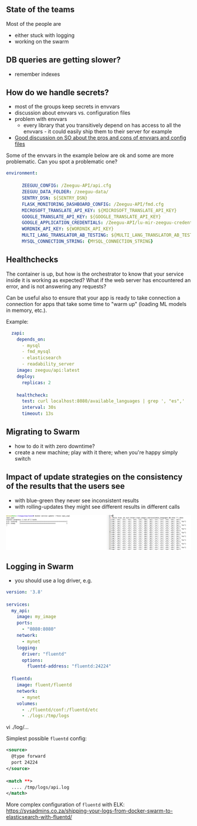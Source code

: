 

## State of the teams

Most of the people are
- either stuck with logging
- working on the swarm

## DB queries are getting slower? 
- remember indexes

## How do we handle secrets?
- most of the groups keep secrets in envvars
- discussion about envvars vs. configuration files
- problem with envvars
	- every library that you transitively depend on has access to all the envvars - it could easily ship them to their server for example
- [Good discussion on SO about the pros and cons of envvars and config files](https://serverfault.com/questions/892481/what-are-the-advantages-of-putting-secret-values-of-a-website-as-environment-var)

Some of the envvars in the example below are ok and some are more problematic. Can you spot a problematic one?

```yml
environment:

      ZEEGUU_CONFIG: /Zeeguu-API/api.cfg
      ZEEGUU_DATA_FOLDER: /zeeguu-data/
      SENTRY_DSN: ${SENTRY_DSN}
      FLASK_MONITORING_DASHBOARD_CONFIG: /Zeeguu-API/fmd.cfg
      MICROSOFT_TRANSLATE_API_KEY: ${MICROSOFT_TRANSLATE_API_KEY}
      GOOGLE_TRANSLATE_API_KEY: ${GOOGLE_TRANSLATE_API_KEY}
      GOOGLE_APPLICATION_CREDENTIALS: /Zeeguu-API/lu-mir-zeeguu-credentials.json
      WORDNIK_API_KEY: ${WORDNIK_API_KEY}
      MULTI_LANG_TRANSLATOR_AB_TESTING: ${MULTI_LANG_TRANSLATOR_AB_TESTING}
      MYSQL_CONNECTION_STRING: {MYSQL_CONNECTION_STRING}
```

## Healthchecks

The container is up, but how is the orchestrator to know that your service inside it is working as expected? What if the web server has encountered an error, and is not answering any requests? 

Can be useful also to ensure that your app is ready to take connection a connection for apps that take some time to "warm up" (loading ML models in memory, etc.).

Example:

```yml
  zapi:
    depends_on:
      - mysql
      - fmd_mysql 
      - elasticsearch 
      - readability_server
    image: zeeguu/api:latest
    deploy:
      replicas: 2

    healthcheck:
      test: curl localhost:8080/available_languages | grep ', "es",'
      interval: 30s
      timeout: 13s
```
## Migrating to Swarm
- how to do it with zero downtime?
- create a new machine; play with it there; when you're happy simply switch

## Impact of update strategies on the consistency of the results that the users see

- with blue-green they never see inconsistent results
- with rolling-updates they might see different results in different calls 

![](images/inconsistent-state-with-rolling-updates.png)
## Logging in Swarm
- you should use a log driver, e.g. 
```yml
version: '3.8'

services:
  my_api:
    image: my_image
    ports:
      - "8080:8080"
	network: 
	  - mynet
    logging:
      driver: "fluentd"
      options:
        fluentd-address: "fluentd:24224"

  fluentd:
    image: fluent/fluentd
	network: 
	  - mynet    
    volumes:
      - ./fluentd/conf:/fluentd/etc
      - ./logs:/tmp/logs


```
vi ./log/... 

Simplest possible `fluentd` config: 
```xml
<source>
  @type forward
  port 24224
</source>

<match **>
  .... /tmp/logs/api.log
</match>

```


More complex configuration of `fluentd` with ELK: https://sysadmins.co.za/shipping-your-logs-from-docker-swarm-to-elasticsearch-with-fluentd/









